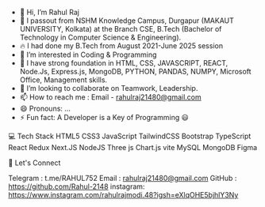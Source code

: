 - 👋 Hi, I’m Rahul Raj
- 🚀 I passout from NSHM Knowledge Campus, Durgapur (MAKAUT UNIVERSITY, Kolkata) at the Branch CSE, B.Tech (Bachelor of Technology in Computer Science & Engineering).
- 🔥 I had done my B.Tech from August 2021-June 2025 session
- 👀 I’m interested in Coding & Programming
- 🌱 I have strong foundation in HTML, CSS, JAVASCRIPT, REACT, Node.Js, Express.js, MongoDB, PYTHON, PANDAS, NUMPY, Microsoft Office, Management skills.
- 💞️ I’m looking to collaborate on Teamwork, Leadership.
- 📫 How to reach me : Email - rahulraj21480@gmail.com
- 😄 Pronouns: ...
- ⚡ Fun fact: A Developer is a Key of Programming 😃


💻 Tech Stack
HTML5 CSS3 JavaScript TailwindCSS Bootstrap TypeScript React Redux Next.JS NodeJS Three js Chart.js vite MySQL MongoDB Figma

💬 Let's Connect

Telegram : t.me/RAHUL752
Email : rahulraj21480@gmail.com
GitHub : https://github.com/Rahul-2148
instagram: https://www.instagram.com/rahulrajmodi.48?igsh=eXlqOHE5bjhlY3Ny

<!---
Rahul-2148/Rahul-2148 is a ✨ special ✨ repository because its `README.md` (this file) appears on your GitHub profile.
You can click the Preview link to take a look at your changes.
--->
